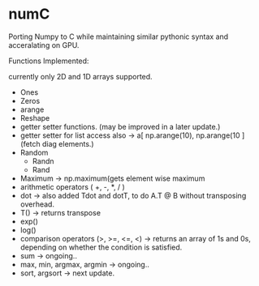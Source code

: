 # numC
Porting Numpy to C while maintaining similar pythonic syntax and acceralating on GPU.


Functions Implemented:

currently only 2D and 1D arrays supported.

* Ones
* Zeros
* arange
* Reshape
* getter setter functions. (may be improved in a later update.)
* getter setter for list access also -> a[ np.arange(10), np.arange(10 ] (fetch diag elements.)
* Random
   - Randn
   - Rand
* Maximum -> np.maximum(gets element wise maximum
* arithmetic operators ( +, -, *, / )
* dot -> also added Tdot and dotT, to do A.T @ B without transposing overhead.
* T() -> returns transpose
* exp()
* log()
* comparison operators (>, >=, <=, <) -> returns an array of 1s and 0s, depending on whether the condition is satisfied.
* sum -> ongoing..
* max, min, argmax, argmin -> ongoing..
*  sort, argsort -> next update.
